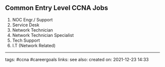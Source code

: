 ## Common Entry Level CCNA Jobs

1. NOC Engr./ Support
2. Service Desk
3. Network Technician
4. Network Technician Specialist
5. Tech Support
6. I.T (Network Related)


---
tags: #ccna #careergoals 
links:
see also:
created on: 2021-12-23 14:33